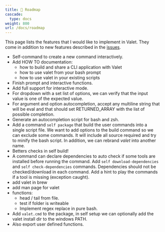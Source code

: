 ```yaml
---
title: 🔭 Roadmap
cascade:
  type: docs
weight: 800
url: /docs/roadmap
---
```


This page lists the features that I would like to implement in Valet. They come in addition to new features described in the [issues][valet-issues].

- Self-command to create a new command interactively.
- Add HOW TO documentation:
  - how to build and share a CLI application with Valet
  - how to use valet from your bash prompt
  - how to use valet in your existing scripts
- Finish prompt and interactive functions.
- Add full support for interactive mode.
- For dropdown with a set list of options, we can verify that the input value is one of the expected value.
- For argument and option autocompletion, accept any multiline string that will be eval and that should set RETURNED_ARRAY with the list of possible completion.
- Generate an autocompletion script for bash and zsh.
- Add a command `self package` that build the user commands into a single script file. We want to add options to the build command so we can exclude some commands. It will include all source required and try to minify the bash script. In addition, we can rebrand *valet* into another name.
- Betters checks in self build!
- A command can declare dependencies to auto check if some tools are installed before running the command. Add `self download-dependencies` and `self check-dependencies` commands. Dependencies should not be checked/download in each command. Add a hint to play the commands if a tool is missing (exception caught).
- add valet in brew
- add man page for valet
- functions:
  - head / tail from file.
  - test if folder is writeable
  - Implement regex replace in pure bash.
- Add `valet.cmd` to the package, in self setup we can optionally add the valet install dir to the windows PATH.
- Also export user defined functions.

[valet-issues]: https://github.com/jcaillon/valet/issues
